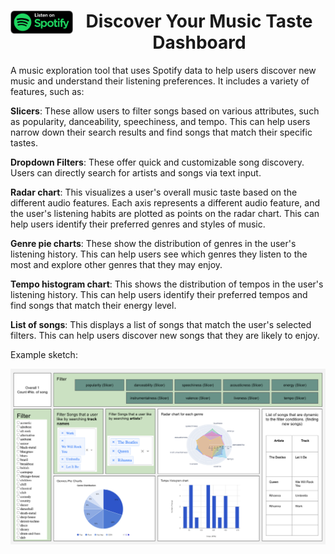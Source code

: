 <div align="center">
    <img src="img/spotify_logo_black.png" alt="YelpViz" align="left" width="100"/>  
    <h1>Discover Your Music Taste Dashboard</h1>
</div>

A music exploration tool that uses Spotify data to help users discover new music and understand their listening preferences. It includes a variety of features, such as:  

**Slicers**: These allow users to filter songs based on various attributes, such as popularity, danceability, speechiness, and tempo. This can help users narrow down their search results and find songs that match their specific tastes.  

**Dropdown Filters**: These offer quick and customizable song discovery. Users can directly search for artists and songs via text input.  

**Radar chart**: This visualizes a user's overall music taste based on the different audio features. Each axis represents a different audio feature, and the user's listening habits are plotted as points on the radar chart. This can help users identify their preferred genres and styles of music.  

**Genre pie charts**: These show the distribution of genres in the user's listening history. This can help users see which genres they listen to the most and explore other genres that they may enjoy.  

**Tempo histogram chart**: This shows the distribution of tempos in the user's listening history. This can help users identify their preferred tempos and find songs that match their energy level. 

**List of songs**: This displays a list of songs that match the user's selected filters. This can help users discover new songs that they are likely to enjoy.  

Example sketch:  

![Dashboard Sketch](img/sketch_1.png)  
